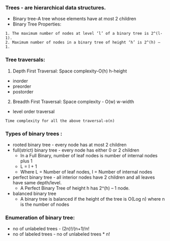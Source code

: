 ### Trees - are hierarchical data structures.

* Binary tree-A tree whose elements have at most 2 children
* Binary Tree Properties:
```
1. The maximum number of nodes at level ‘l’ of a binary tree is 2^(l-1).
2. Maximum number of nodes in a binary tree of height ‘h’ is 2^(h) – 1.
```
### Tree traversals:
1. Depth First Traversal: Space complexity-O(h) h-height
- inorder
- preorder
- postorder
2. Breadth First Traversal: Space complexity - O(w) w-width
- level order traversal
 ```
 Time complexity for all the above traversal-o(n)
```
### Types of binary trees :
* rooted binary tree - every node has at most 2 children
* full(strict) binary tree - every node has either 0 or 2 children
  - In a Full Binary, number of leaf nodes is number of internal nodes plus 1
  - L = I + 1
  - Where L = Number of leaf nodes, I = Number of internal nodes
* perfect binary tree - all interior nodes have 2 children and all leaves have same depth/level.
  - A Perfect Binary Tree of height h has 2^(h) – 1 node.
* balanced binary tree 
  - A binary tree is balanced if the height of the tree is O(Log n) where n is the number of nodes

### Enumeration of binary tree:
* no of unlabeled trees - (2n)!/(n+1)!n!
* no of labeled trees - no of unlabeled trees * n! 
